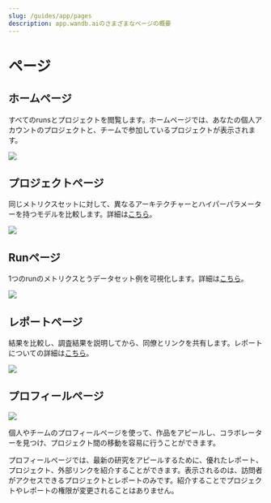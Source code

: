 ```yaml
---
slug: /guides/app/pages
description: app.wandb.aiのさまざまなページの概要
---
```


# ページ

## ホームページ

すべてのrunsとプロジェクトを閲覧します。ホームページでは、あなたの個人アカウントのプロジェクトと、チームで参加しているプロジェクトが表示されます。

![](/images/app_ui/home_page.png)

## プロジェクトページ

同じメトリクスセットに対して、異なるアーキテクチャーとハイパーパラメーターを持つモデルを比較します。詳細は[こちら](project-page.md)。

![](/images/app_ui/project_page.png)

## Runページ

1つのrunのメトリクスとうデータセット例を可視化します。詳細は[こちら](run-page.md)。

![](/images/app_ui/run_page.png)

## レポートページ

結果を比較し、調査結果を説明してから、同僚とリンクを共有します。レポートについての詳細は[こちら](../../../guides/reports/)。

![](/images/app_ui/example_report_for_molecules.png)
## プロフィールページ

![](/images/app_ui/profile_page_overview.webp)

個人やチームのプロフィールページを使って、作品をアピールし、コラボレーターを見つけ、プロジェクト間の移動を容易に行うことができます。

プロフィールページでは、最新の研究をアピールするために、優れたレポート、プロジェクト、外部リンクを紹介することができます。表示されるのは、訪問者がアクセスできるプロジェクトとレポートのみです。紹介することでプロジェクトやレポートの権限が変更されることはありません。